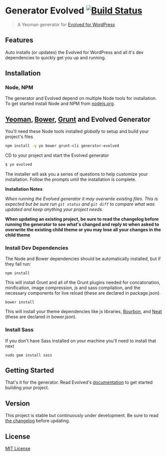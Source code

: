# Generator Evolved [![Build Status](https://secure.travis-ci.org/wp-evolved/generator-evolved.png?branch=master)](https://travis-ci.org/wp-evolved/generator-evolved)

> A Yeoman generator for [Evolved for WordPress][1] 

## Features

Auto installs (or updates) the Evolved for WordPress and all it's dev dependencies to quickly get you up and running.

## Installation

### Node, NPM

The generator and Evolved depend on multiple Node tools for installation. To get started install Node and NPM from [nodejs.org][5].

## [Yeoman][6], [Bower][7], [Grunt][8] and Evolved Generator

You'll need these Node tools installed *globally* to setup and build your project's files

```bash
npm install -g yo bower grunt-cli generator-evolved
```

CD to your project and start the Evolved generator

```bash
$ yo evolved
```

The installer will ask you a series of questions to help customize your installation. Follow the prompts until the installation is complete.

**Installation Notes**

*When running the Evolved generator it may overwrite existing files. This is expected but be sure run `git status` and `git diff` to compare what was updated and keep anything your project needs.*

**When updating an existing project, be sure to read the changelog before running the generator to see what's changed and reply `NO` when asked to overwrite the existing child theme or you may lose all your changes in the child theme**

### Install Dev Dependencies

The Node and Bower dependencies should be automatically installed, but if they fail run:

```
npm install
```

This will install Grunt and all of the Grunt plugins needed for concatonation, minification, image compression, js and sass compilation, and the necessary components for live reload (these are declared in package.json).

```
bower install
```

This will install your theme dependencies like js libraries, [Bourbon][9], and [Neat][10] (these are declared in bower.json).


### Install Sass

If you don't have Sass installed on your machine you'll need to install that next

```
sudo gem install sass
```


## Getting Started

That's it for the generator. Read Evolved's [documentation][2] to get started building your project.


## Version

This project is stable but continuously under development. Be sure to read [the changelog][3] before updating.


## License

[MIT License][4]


[1]: https://github.com/wp-evolved/evolved-theme
[2]: https://github.com/wp-evolved/evolved-theme/blob/master/README.md
[3]: https://github.com/wp-evolved/generator-evolved/blob/master/CHANGELOG.md
[4]: http://en.wikipedia.org/wiki/MIT_License
[5]: http://nodejs.org/
[6]: http://yeoman.io/
[7]: http://bower.io/
[8]: http://gruntjs.com/
[9]: http://bourbon.io/
[10]: http://neat.bourbon.io/
